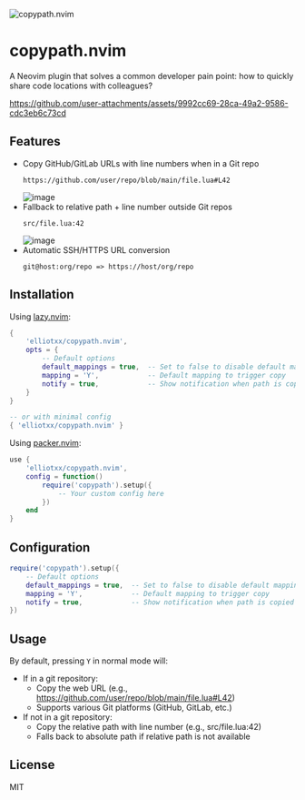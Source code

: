 ![copypath.nvim](https://socialify.git.ci/elliotxx/copypath.nvim/image?font=Raleway&language=1&name=1&owner=1&pattern=Plus&theme=Light)

# copypath.nvim

A Neovim plugin that solves a common developer pain point: how to quickly share code locations with colleagues?

https://github.com/user-attachments/assets/9992cc69-28ca-49a2-9586-cdc3eb6c73cd

## Features

- Copy GitHub/GitLab URLs with line numbers when in a Git repo
  ```
  https://github.com/user/repo/blob/main/file.lua#L42
  ```
  ![image](https://github.com/user-attachments/assets/7e038360-90b8-4a91-884e-6515d23dc88f)
- Fallback to relative path + line number outside Git repos
  ```
  src/file.lua:42
  ```
  ![image](https://github.com/user-attachments/assets/7d23474e-b07c-49fc-b888-fc70d18c3bc7)
- Automatic SSH/HTTPS URL conversion
  ```
  git@host:org/repo => https://host/org/repo
  ```

## Installation

Using [lazy.nvim](https://github.com/folke/lazy.nvim):

```lua
{
    'elliotxx/copypath.nvim',
    opts = {
        -- Default options
        default_mappings = true,  -- Set to false to disable default mappings
        mapping = 'Y',            -- Default mapping to trigger copy
        notify = true,            -- Show notification when path is copied
    }
}

-- or with minimal config
{ 'elliotxx/copypath.nvim' }
```

Using [packer.nvim](https://github.com/wbthomason/packer.nvim):

```lua
use {
    'elliotxx/copypath.nvim',
    config = function()
        require('copypath').setup({
            -- Your custom config here
        })
    end
}
```

## Configuration

```lua
require('copypath').setup({
    -- Default options
    default_mappings = true,  -- Set to false to disable default mappings
    mapping = 'Y',            -- Default mapping to trigger copy
    notify = true,            -- Show notification when path is copied
})
```

## Usage

By default, pressing `Y` in normal mode will:
- If in a git repository:
  * Copy the web URL (e.g., https://github.com/user/repo/blob/main/file.lua#L42)
  * Supports various Git platforms (GitHub, GitLab, etc.)
- If not in a git repository:
  * Copy the relative path with line number (e.g., src/file.lua:42)
  * Falls back to absolute path if relative path is not available

## License

MIT
